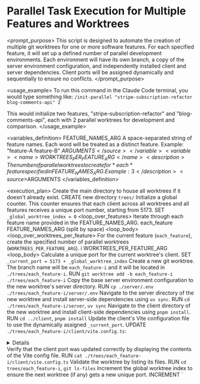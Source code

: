 # Parallel Task Execution for Multiple Features and Worktrees

<prompt_purpose>
This script is designed to automate the creation of multiple git worktrees for one or more software features.
For each specified feature, it will set up a defined number of parallel development environments.
Each environment will have its own branch, a copy of the server environment configuration, and independently installed client and server dependencies.
Client ports will be assigned dynamically and sequentially to ensure no conflicts.
</prompt_purpose>

<usage_example>
  To run this command in the Claude Code terminal, you would type something like:
  `/init-parallel "stripe-subscription-refactor blog-comments-api" 2`

  This would initialize two features, "stripe-subscription-refactor" and "blog-comments-api", each with 2 parallel worktrees for development and comparison.
</usage_example>

<variables_definition>
  <variable>
    <name>FEATURE_NAMES_ARG</name>
    <description>A space-separated string of feature names. Each word will be treated as a distinct feature. Example: "feature-A feature-B"</description>
    <source>$ARGUMENTS</source>
  </variable>
  <variable>
    <name>WORKTREES_PER_FEATURE_ARG</name>
    <description>The number of parallel worktrees to create for *each* feature specified in FEATURE_NAMES_ARG. Example: 3</description>
    <source>$ARGUMENTS</source>
  </variable>
</variables_definition>

<execution_plan>
  <step>
    <description>Create the main directory to house all worktrees if it doesn't already exist.</description>
    <command>CREATE new directory `trees/`</command>
  </step>
  <step>
    <description>Initialize a global counter. This counter ensures that each client across all worktrees and all features receives a unique port number, starting from 5173.</description>
    <command>SET `_global_worktree_index = 0`</command>
  </step>
  <loop_over_features>
    <description>Iterate through each feature name provided in the FEATURE_NAMES_ARG.</description>
    <iterator>each_feature</iterator>
    <collection>FEATURE_NAMES_ARG (split by space)</collection>
    <loop_body>
      <loop_over_worktrees_per_feature>
        <description>For the current feature (`each_feature`), create the specified number of parallel worktrees (`WORKTREES_PER_FEATURE_ARG`).</description>
        <iterator>i</iterator>
        <collection>WORKTREES_PER_FEATURE_ARG</collection>
        <loop_body>
          <step>
            <description>Calculate a unique port for the current worktree's client.</description>
            <command>SET `_current_port = 5173 + _global_worktree_index`</command>
          </step>
          <step>
            <description>Create a new git worktree. The branch name will be `each_feature-i` and it will be located in `./trees/each_feature-i`.</description>
            <command>RUN `git worktree add -b each_feature-i ./trees/each_feature-i`</command>
          </step>
          <step>
            <description>Copy the base server environment configuration to the new worktree's server directory.</description>
            <command>RUN `cp ./server/.env ./trees/each_feature-i/server/.env`</command>
          </step>
          <step>
            <description>Navigate to the server directory of the new worktree and install server-side dependencies using `uv sync`.</description>
            <command>RUN `cd ./trees/each_feature-i/server`, `uv sync`</command>
          </step>
          <step>
            <description>Navigate to the client directory of the new worktree and install client-side dependencies using `pnpm install`.</description>
            <command>RUN `cd ../client`, `pnpm install`</command>
          </step>
          <step>
            <description>Update the client's Vite configuration file to use the dynamically assigned `_current_port`.</description>
            <command>UPDATE `./trees/each_feature-i/client/vite.config.ts`:</command>
            <details>
              <change>Set `port` to `_current_port`.</change>
            </details>
          </step>
          <step>
            <description>Verify that the client port was updated correctly by displaying the contents of the Vite config file.</description>
            <command>RUN `cat ./trees/each_feature-i/client/vite.config.ts`</command>
          </step>
          <step>
            <description>Validate the worktree by listing its files.</description>
            <command>RUN `cd trees/each_feature-i`, `git ls-files`</command>
          </step>
          <step>
            <description>Increment the global worktree index to ensure the next worktree (if any) gets a new unique port.</description>
            <command>INCREMENT `